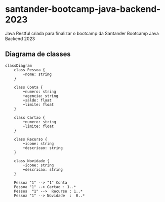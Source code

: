 # santander-bootcamp-java-backend-2023
Java Restful criada para finalizar o bootcamp da Santander Bootcamp Java Backend 2023

## Diagrama de classes
```mermaid
classDiagram
    class Pessoa {
        +nome: string
    }

    class Conta {
        +numero: string
        +agencia: string
        +saldo: float
        +limite: float
    }

    class Cartao {
        +numero: string
        +limite: float
    }

    class Recurso {
        +icone: string
        +descricao: string
    }

    class Novidade {
        +icone: string
        +descricao: string
    }

    Pessoa "1" --> "1" Conta  
    Pessoa "1" --> Cartao : 1..* 
    Pessoa  "1" -->  Recurso : 1..*   
    Pessoa "1" --> Novidade  :  0..* 
```
